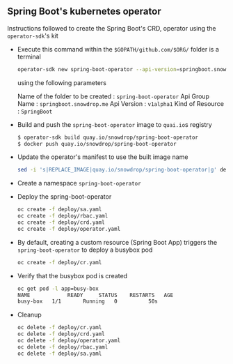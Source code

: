 ## Spring Boot's kubernetes operator

Instructions followed to create the Spring Boot's CRD, operator using the `operator-sdk`'s kit

- Execute this command within the `$GOPATH/github.com/$ORG/` folder is a terminal
  ```bash
  operator-sdk new spring-boot-operator --api-version=springboot.snowdrop.me/v1alpha1 --kind=SpringBoot
  ```
  using the following parameters 

  Name of the folder to be created : `spring-boot-operator`
  Api Group Name   : `springboot.snowdrop.me`
  Api Version      : `v1alpha1`
  Kind of Resource : `SpringBoot` 

- Build and push the `spring-boot-operator` image to `quai.io`s registry
  ```bash
  $ operator-sdk build quay.io/snowdrop/spring-boot-operator
  $ docker push quay.io/snowdrop/spring-boot-operator
  ```
  
- Update the operator's manifest to use the built image name
  ```bash
  sed -i 's|REPLACE_IMAGE|quay.io/snowdrop/spring-boot-operator|g' deploy/operator.yaml
  ```
- Create a namespace `spring-boot-operator`

- Deploy the spring-boot-operator
  ```bash
  oc create -f deploy/sa.yaml
  oc create -f deploy/rbac.yaml
  oc create -f deploy/crd.yaml
  oc create -f deploy/operator.yaml
  ```

- By default, creating a custom resource (Spring Boot App) triggers the `spring-boot-operator` to deploy a busybox pod
  ```bash
  oc create -f deploy/cr.yaml
  ```

- Verify that the busybox pod is created
  ```bash
  oc get pod -l app=busy-box
  NAME            READY     STATUS    RESTARTS   AGE
  busy-box   1/1       Running   0          50s
  ```

- Cleanup
  ```bash
  oc delete -f deploy/cr.yaml
  oc delete -f deploy/crd.yaml
  oc delete -f deploy/operator.yaml
  oc delete -f deploy/rbac.yaml
  oc delete -f deploy/sa.yaml
  ```